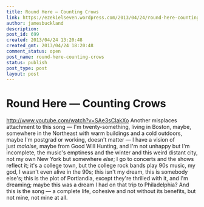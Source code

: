 ```yaml
---
title: Round Here — Counting Crows
link: https://ezekielseven.wordpress.com/2013/04/24/round-here-counting-crows/
author: jamesbuckland
description: 
post_id: 699
created: 2013/04/24 13:20:48
created_gmt: 2013/04/24 18:20:48
comment_status: open
post_name: round-here-counting-crows
status: publish
post_type: post
layout: post
---
```


# Round Here — Counting Crows

http://www.youtube.com/watch?v=SAe3sCIakXo Another misplaces attachment to this song — I'm twenty-something, living in Boston, maybe, somewhere in the Northeast with warm buildings and a cold outdoors, maybe I'm postgrad or working, doesn't matter — I have a vision of just _malaise_, maybe from Good Will Hunting, and I'm not unhappy but I'm incomplete, the music's emptiness and the winter and this weird distant city, not my own New York but somewhere _else_; I go to concerts and the shows reflect it; it's a college town, but the college rock bands play 90s music, my god, I wasn't even alive in the 90s; this isn't my dream, this is somebody else's; this is the plot of Portlandia, except they're thrilled with it, and I'm dreaming; maybe this was a dream I had on that trip to Philadelphia? And this is the song — a complete life, cohesive and not without its benefits, but not mine, not mine at all.